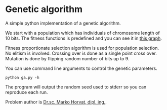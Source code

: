 # Genetic algorithm

A simple python implementation of a genetic algorithm.

We start with a population which has individuals of chromosome length of 10
bits. The fitness functions is predefined and you can see it in
[this graph](http://bit.ly/ui-lab5-dobrota-graf).

Fitness proportionate selection algorithm is used for population selection.
No elitism is involved. Crossing over is done as a single point cross over.
Mutation is done by flipping random number of bits up to 9.

You can use command line arguments to control the genetic parameters.

```
python ga.py -h
```

The program will output the random seed used to stderr so you can reproduce each
run.

Problem author is
[Dr.sc. Marko Horvat, dipl. ing.](http://marko-horvat.name/site/).
